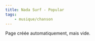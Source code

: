 ```yaml
---
title: Nada Surf - Popular
tags:
    - musique/chanson
---
```


Page créée automatiquement, mais vide.

